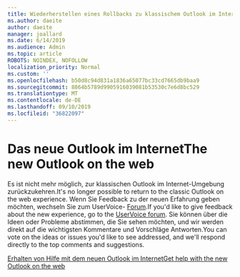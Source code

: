 ```yaml
---
title: Wiederherstellen eines Rollbacks zu klassischem Outlook im Internet
ms.author: daeite
author: daeite
manager: joallard
ms.date: 6/14/2019
ms.audience: Admin
ms.topic: article
ROBOTS: NOINDEX, NOFOLLOW
localization_priority: Normal
ms.custom: ''
ms.openlocfilehash: b50d8c94d831a1836a65077bc33cd7665db9baa9
ms.sourcegitcommit: 8864b5789d9905916039081b53530c7e6d8bc529
ms.translationtype: MT
ms.contentlocale: de-DE
ms.lasthandoff: 09/10/2019
ms.locfileid: "36822097"
---
```

# <a name="the-new-outlook-on-the-web"></a><span data-ttu-id="1d5e2-102">Das neue Outlook im Internet</span><span class="sxs-lookup"><span data-stu-id="1d5e2-102">The new Outlook on the web</span></span>

<span data-ttu-id="1d5e2-103">Es ist nicht mehr möglich, zur klassischen Outlook im Internet-Umgebung zurückzukehren.</span><span class="sxs-lookup"><span data-stu-id="1d5e2-103">It's no longer possible to return to the classic Outlook on the web experience.</span></span> <span data-ttu-id="1d5e2-104">Wenn Sie Feedback zu der neuen Erfahrung geben möchten, wechseln Sie zum UserVoice- [Forum](https://go.microsoft.com/fwlink/?linkid=2103182).</span><span class="sxs-lookup"><span data-stu-id="1d5e2-104">If you'd like to give feedback about the new experience, go to the [UserVoice forum](https://go.microsoft.com/fwlink/?linkid=2103182).</span></span> <span data-ttu-id="1d5e2-105">Sie können über die Ideen oder Probleme abstimmen, die Sie sehen möchten, und wir werden direkt auf die wichtigsten Kommentare und Vorschläge Antworten.</span><span class="sxs-lookup"><span data-stu-id="1d5e2-105">You can vote on the ideas or issues you'd like to see addressed, and we'll respond directly to the top comments and suggestions.</span></span>

[<span data-ttu-id="1d5e2-106">Erhalten von Hilfe mit dem neuen Outlook im Internet</span><span class="sxs-lookup"><span data-stu-id="1d5e2-106">Get help with the new Outlook on the web</span></span>](https://support.office.com/article/017014cd-2ad0-41ab-8473-6bd8c349d4f8)